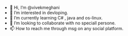 - 👋 Hi, I’m @vivekmeghani
- 👀 I’m interested in devloping.
- 🌱 I’m currently learning C# , java and os-linux.
- 💞️ I’m looking to collaborate with no speciall persone.
- 📫 How to reach me through msg on any social platform.

<!---
vivekmeghani/vivekmeghani is a ✨ special ✨ repository because its `README.md` (this file) appears on your GitHub profile.
You can click the Preview link to take a look at your changes.
--->
